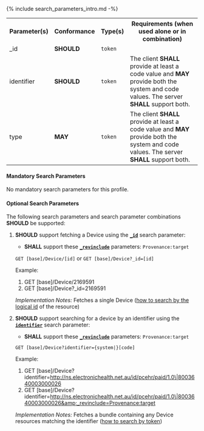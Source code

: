 {% include search_parameters_intro.md -%}
<table class="list" width="100%">
<tbody>
  <tr>
    <th>Parameter(s)</th>
    <th>Conformance</th>
    <th>Type(s)</th>
    <th>Requirements (when used alone or in combination)</th>
  </tr>
  <tr>
        <td>_id</td>
        <td><b>SHOULD</b></td>
        <td><code>token</code></td>
        <td></td>
  </tr>
  <tr>
        <td>identifier</td>
        <td><b>SHOULD</b></td>
        <td><code>token</code></td>
        <td>The client <b>SHALL</b> provide at least a code value and <b>MAY</b> provide both the system and code values. The server <b>SHALL</b> support both.</td>
  </tr>
  <tr>
        <td>type</td>
        <td><b>MAY</b></td>
        <td><code>token</code></td>
        <td>The client <b>SHALL</b> provide at least a code value and <b>MAY</b> provide both the system and code values. The server <b>SHALL</b> support both.</td>
  </tr>
 </tbody>
</table>


#### Mandatory Search Parameters

No mandatory search parameters for this profile.

#### Optional Search Parameters

The following search parameters and search parameter combinations **SHOULD** be supported:

1. **SHOULD** support fetching a Device using the **[`_id`](https://hl7.org/fhir/R4/device.html#search)** search parameter:
    - **SHALL** support these **[`_revinclude`](http://hl7.org/fhir/R4/search.html#revinclude)** parameters: `Provenance:target`
    
    `GET [base]/Device/[id]` or `GET [base]/Device?_id=[id]`

    Example:
    
      1. GET [base]/Device/2169591
      1. GET [base]/Device?_id=2169591

    *Implementation Notes:* Fetches a single Device ([how to search by the logical id](http://hl7.org/fhir/R4/references.html#logical) of the resource)

1. **SHOULD** support searching for a device by an identifier using the **[`identifier`](https://hl7.org/fhir/R4/device.html#search)** search parameter:
    - **SHALL** support these **[`_revinclude`](http://hl7.org/fhir/R4/search.html#revinclude)** parameters: `Provenance:target`
    
    `GET [base]/Device?identifier={system|}[code]`

    Example:
    
      1. GET [base]/Device?identifier=http://ns.electronichealth.net.au/id/pcehr/paid/1.0\|8003640003000026
      1. GET [base]/Device?identifier=http://ns.electronichealth.net.au/id/pcehr/paid/1.0\|8003640003000026&amp;_revinclude=Provenance:target

    *Implementation Notes:* Fetches a bundle containing any Device resources matching the identifier ([how to search by token](http://hl7.org/fhir/R4/search.html#token))
